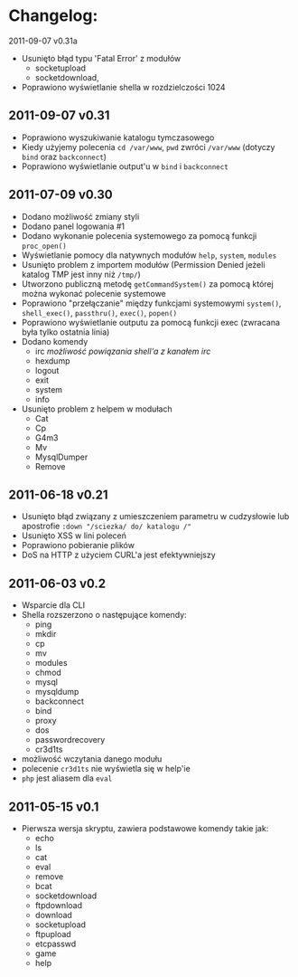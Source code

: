 Changelog:
==========


2011-09-07 v0.31a

*	Usunięto błąd typu 'Fatal Error' z modułów
	*	socketupload
	*	socketdownload,
*	Poprawiono wyświetlanie shella w rozdzielczości 1024

2011-09-07 v0.31
----------------

*	Poprawiono wyszukiwanie katalogu tymczasowego
*	Kiedy użyjemy polecenia `cd /var/www`, `pwd` zwróci `/var/www` (dotyczy `bind` oraz `backconnect`)
*	Poprawiono wyświetlanie output'u w `bind` i `backconnect`


2011-07-09 v0.30
----------------

*	Dodano możliwość zmiany styli
*	Dodano panel logowania #1
*	Dodano wykonanie polecenia systemowego za pomocą funkcji `proc_open()`
*	Wyświetlanie pomocy dla natywnych modułów `help`, `system`, `modules`
*	Usunięto problem z importem modułów (Permission Denied jeżeli katalog TMP jest inny niż `/tmp/`)
*	Utworzono publiczną metodę `getCommandSystem()` za pomocą której można wykonać polecenie systemowe
*	Poprawiono "przełączanie" między funkcjami systemowymi `system()`, `shell_exec()`, `passthru()`, `exec()`, `popen()`
*	Poprawiono wyświetlanie outputu za pomocą funkcji exec (zwracana była tylko ostatnia linia)
*	Dodano komendy
	*	irc _możliwość powiązania shell'a z kanałem irc_
	*	hexdump
	*	logout
	*	exit
	*	system
	*	info
*	Usunięto problem z helpem w modułach
	*	Cat
	*	Cp
	*	G4m3
	*	Mv
	*	MysqlDumper
	*	Remove


2011-06-18 v0.21
----------------

*	Usunięto błąd związany z umieszczeniem parametru w cudzysłowie lub apostrofie `:down "/sciezka/ do/ katalogu /"`
*	Usunięto XSS w lini poleceń
*	Poprawiono pobieranie plików
*	DoS na HTTP z użyciem CURL'a jest efektywniejszy


2011-06-03 v0.2
---------------

*	Wsparcie dla CLI
*	Shella rozszerzono o następujące komendy:
	*	ping
	*	mkdir
	*	cp
	*	mv
	*	modules
	*	chmod
	*	mysql
	*	mysqldump
	*	backconnect
	*	bind
	*	proxy
	*	dos
	*	passwordrecovery
	*	cr3d1ts
*	możliwość wczytania danego modułu
*	polecenie `cr3d1ts` nie wyświetla się w help'ie
*	`php` jest aliasem dla `eval`


2011-05-15 v0.1
---------------

*	Pierwsza wersja skryptu, zawiera podstawowe komendy takie jak:
	*	echo
	*	ls
	*	cat
	*	eval
	*	remove
	*	bcat
	*	socketdownload
	*	ftpdownload
	*	download
	*	socketupload
	*	ftpupload
	*	etcpasswd
	*	game
	*	help
